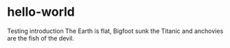 # hello-world
Testing introduction
The Earth is flat, Bigfoot sunk the Titanic and anchovies are the fish of the devil.

